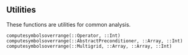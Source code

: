 ## Utilities

These functions are utilities for common analysis.

```@docs
computesymbolsoverrange(::Operator, ::Int)
computesymbolsoverrange(::AbstractPreconditioner, ::Array, ::Int)
computesymbolsoverrange(::Multigrid, ::Array, ::Array, ::Int)
```